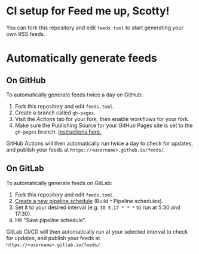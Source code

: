 # CI setup for Feed me up, Scotty!

You can fork this repository and edit `feeds.toml` to start generating your own
RSS feeds.

# Automatically generate feeds

## On GitHub

To automatically generate feeds twice a day on GitHub:

1. Fork this repository and edit `feeds.toml`.
2. Create a branch called `gh-pages`.
3. Visit the _Actions_ tab for your fork, then enable workflows for your fork.
4. Make sure the Publishing Source for your GitHub Pages site is set to the
   `gh-pages` branch.
   [Instructions here.](https://docs.github.com/en/pages/getting-started-with-github-pages/configuring-a-publishing-source-for-your-github-pages-site)

GitHub Actions will then automatically run twice a day to check for updates,
and publish your feeds at `https://<username>.github.io/feeds/`.

## On GitLab

To automatically generate feeds on GitLab:

1. Fork this repository and edit `feeds.toml`.
2. [Create a new pipeline schedule](../../pipeline_schedules/new) (Build ˃
   Pipeline schedules).
3. Set it to your desired interval (e.g. `30 5,17 * * *` to run at 5:30 and
   17:30).
4. Hit "Save pipeline schedule".

GitLab CI/CD will then automatically run at your selected interval to check for
updates, and publish your feeds at `https://<username>.gitlab.io/feeds/`.
